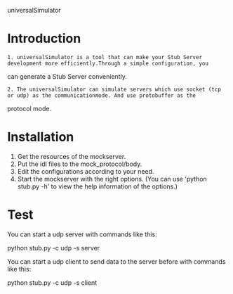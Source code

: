 universalSimulator

Introduction
============


    1. universalSimulator is a tool that can make your Stub Server development more efficiently.Through a simple configuration, you
    
can generate a Stub Server conveniently.

   
    2. The universalSimulator can simulate servers which use socket (tcp or udp) as the communicationmode. And use protobuffer as the
    
protocol mode.


Installation
============

  1. Get the resources of the mockserver.
  2. Put the idl files to the mock_protocol/body.
  3. Edit the configurations according to your need.
  4. Start the mockserver with the right options. (You can use 'python stub.py -h' to view the help
     information of the options.)

Test
===========

You can start a udp server with commands like this:

python stub.py -c udp -s server

You can start a udp client to send data to the server before with commands like this:

python stub.py -c udp -s client
